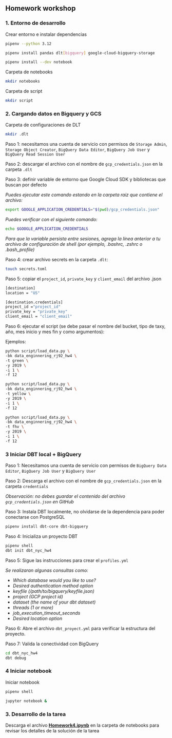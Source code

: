 ## Homework workshop


### 1. Entorno de desarrollo

Crear entorno e instalar dependencias

```bash
pipenv --python 3.12
```

```bash
pipenv install pandas dlt[bigquery] google-cloud-bigquery-storage 
```

```bash
pipenv install --dev notebook 
```

Carpeta de notebooks

```bash
mkdir notebooks
```

Carpeta de script

```bash
mkdir script
```

### 2. Cargando datos en Bigquery y GCS


Carpeta de configuraciones de DLT

```bash
mkdir .dlt
```

Paso 1: necesitamos una cuenta de servicio con permisos de `Storage Admin`, `Storage Object Creator`, `BigQuery Data Editor`, `BigQuery Job User` y `BigQuery Read Session User`

Paso 2: descargar el archivo con el nombre de `gcp_credentials.json` en la carpeta `.dlt`

Paso 3: definir variable de entorno que Google Cloud SDK y bibliotecas que buscan por defecto 

*Puedes ejecutar este comando estando en la carpeta raiz que contiene el archivo:*

```bash
export GOOGLE_APPLICATION_CREDENTIALS="$(pwd)/gcp_credentials.json"
```

*Puedes verificar con el siguiente comando:*

```bash
echo $GOOGLE_APPLICATION_CREDENTIALS
```

*Para que la variable persista entre sesiones, agrega la línea anterior a tu archivo de configuración de shell (por ejemplo, .bashrc, .zshrc o .bash_profile)*


Paso 4: crear archivo secrets en la carpeta `.dlt`:

```bash
touch secrets.toml
```

Paso 5: copiar el `project_id`, `private_key` y `client_email` del archivo .json
```bash
[destination]
location = "US"

[destination.credentials]
project_id ="project_id"  
private_key = "private_key" 
client_email = "client_email"  
```

Paso 6: ejecutar el script (se debe pasar el nombre del bucket, tipo de taxy, año, mes inicio y mes fin y como argumentos):

Ejemplos:

```bash
python script/load_data.py \
-bk data_enginnering_rj92_hw4 \
-t green \
-y 2019 \
-i 1 \
-f 12
```

```bash
python script/load_data.py \
-bk data_enginnering_rj92_hw4 \
-t yellow \
-y 2019 \
-i 1 \
-f 12
```

```bash
python script/load_data.py \
-bk data_enginnering_rj92_hw4 \
-t fhv \
-y 2019 \
-i 1 \
-f 12
```

### 3 Iniciar DBT local + BigQuery

Paso 1: Necesitamos una cuenta de servicio con permisos de `BigQuery Data Editor`, `BigQuery Job User` y `BigQuery User`

Paso 2: Descarga el archivo con el nombre de `gcp_credentials.json` en la carpeta `credentials`

*Observación: no debes guardar el contenido del archivo `gcp_credentials.json` en GitHub*

Paso 3: Instala DBT localmente, no olvidarse de la dependencia para poder conectarse con PostgreSQL

```bash
pipenv install dbt-core dbt-bigquery 
```

Paso 4: Inicializa un proyecto DBT

```bash
pipenv shell
dbt init dbt_nyc_hw4
```

Paso 5: Sigue las instrucciones para crear el `profiles.yml`

*Se realizaran algunas consultas como:*
- *Which database would you like to use?*
- *Desired authentication method option*
- *keyfile (/path/to/bigquery/keyfile.json)*
- *project (GCP project id)*
- *dataset (the name of your dbt dataset)*
- *threads (1 or more)*
- *job_execution_timeout_seconds*
- *Desired location option*


Paso 6: Abre el archivo `dbt_proyect.yml` para verificar la estructura del proyecto. 

Paso 7: Valida la conectividad con BigQuery

```bash
cd dbt_nyc_hw4
dbt debug
```


### 4 Iniciar notebook

Iniciar notebook

```bash
pipenv shell
```

```bash
jupyter notebook &
```


### 3. Desarrollo de la tarea
Descarga el archivo **[Homework4.ipynb](./notebooks/Homework4.ipynb)** en la carpeta de notebooks para revisar los detalles de la solución de la tarea